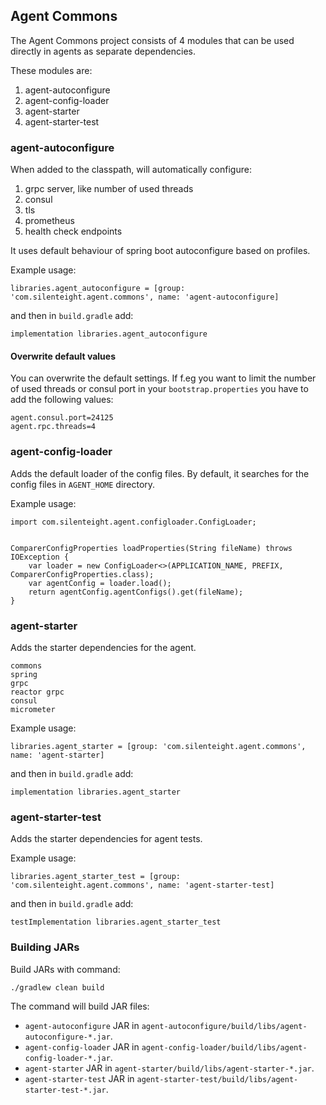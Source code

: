 ## Agent Commons

The Agent Commons project consists of 4 modules that can be used directly in agents as separate dependencies.

These modules are:
1. agent-autoconfigure
2. agent-config-loader
3. agent-starter
4. agent-starter-test

### agent-autoconfigure

When added to the classpath, will automatically configure:
1. grpc server, like number of used threads
2. consul
3. tls
4. prometheus
5. health check endpoints

It uses default behaviour of spring boot autoconfigure based on profiles. 

Example usage:

    libraries.agent_autoconfigure = [group: 'com.silenteight.agent.commons', name: 'agent-autoconfigure]

and then in `build.gradle` add:

    implementation libraries.agent_autoconfigure


#### Overwrite default values
You can overwrite the default settings.
If f.eg you want to limit the number of used threads or consul port in your `bootstrap.properties` you have to add the following values:

    agent.consul.port=24125
    agent.rpc.threads=4

### agent-config-loader

Adds the default loader of the config files.
By default, it searches for the config files in `AGENT_HOME` directory.

Example usage:

    import com.silenteight.agent.configloader.ConfigLoader;


    ComparerConfigProperties loadProperties(String fileName) throws IOException {
        var loader = new ConfigLoader<>(APPLICATION_NAME, PREFIX, ComparerConfigProperties.class);
        var agentConfig = loader.load();
        return agentConfig.agentConfigs().get(fileName);
    }

### agent-starter

Adds the starter dependencies for the agent.

```
commons
spring
grpc
reactor grpc
consul
micrometer

```

Example usage:

    libraries.agent_starter = [group: 'com.silenteight.agent.commons', name: 'agent-starter]

and then in `build.gradle` add:

    implementation libraries.agent_starter

### agent-starter-test

Adds the starter dependencies for agent tests.

Example usage:

    libraries.agent_starter_test = [group: 'com.silenteight.agent.commons', name: 'agent-starter-test]

and then in `build.gradle` add:

    testImplementation libraries.agent_starter_test

### Building JARs

Build JARs with command:

    ./gradlew clean build

The command will build JAR files:

- `agent-autoconfigure` JAR in `agent-autoconfigure/build/libs/agent-autoconfigure-*.jar`.
- `agent-config-loader` JAR in `agent-config-loader/build/libs/agent-config-loader-*.jar`.
- `agent-starter` JAR in `agent-starter/build/libs/agent-starter-*.jar`.
- `agent-starter-test` JAR in `agent-starter-test/build/libs/agent-starter-test-*.jar`.

